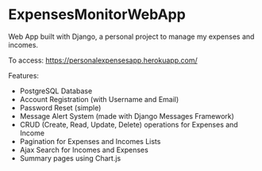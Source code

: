# ExpensesMonitorWebApp
Web App built with Django, a personal project to manage my expenses and incomes.

To access: https://personalexpensesapp.herokuapp.com/ 

Features: 
 - PostgreSQL Database
 - Account Registration (with Username and Email)
 - Password Reset (simple)
 - Message Alert System (made with Django Messages Framework)
 - CRUD (Create, Read, Update, Delete) operations for Expenses and Income
 - Pagination for Expenses and Incomes Lists
 - Ajax Search for Incomes and Expenses
 - Summary pages using Chart.js

 
